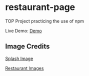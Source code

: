 # restaurant-page
TOP Project practicing the use of npm

Live Demo: [Demo](https://drrckchng.github.io/restaurant-page/)

## Image Credits

[Splash Image](https://unsplash.com/photos/RKw6ffnbYEs)

[Restaurant Images](https://www.instagram.com/almamigo_official/)

